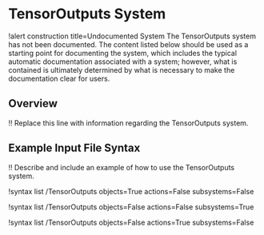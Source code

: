 # TensorOutputs System

!alert construction title=Undocumented System
The TensorOutputs system has not been documented. The content listed below should be used as a starting
point for documenting the system, which includes the typical automatic documentation associated with
a system; however, what is contained is ultimately determined by what is necessary to make the
documentation clear for users.

## Overview

!! Replace this line with information regarding the TensorOutputs system.

## Example Input File Syntax

!! Describe and include an example of how to use the TensorOutputs system.

!syntax list /TensorOutputs objects=True actions=False subsystems=False

!syntax list /TensorOutputs objects=False actions=False subsystems=True

!syntax list /TensorOutputs objects=False actions=True subsystems=False
